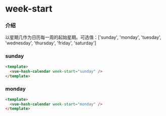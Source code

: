 # week-start

### 介绍

以星期几作为日历每一周的起始星期。可选值：['sunday', 'monday', 'tuesday', 'wednesday', 'thursday', 'friday', 'saturday']

### sunday

```html
<template>
  <vue-hash-calendar week-start="sunday" />
</template>
```

### monday

```html
<template>
  <vue-hash-calendar week-start="monday" />
</template>
```
